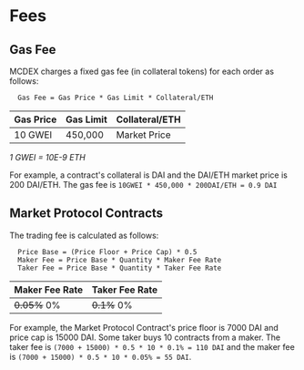# Fees

## Gas Fee

MCDEX charges a fixed gas fee (in collateral tokens) for each order as follows:

```
  Gas Fee = Gas Price * Gas Limit * Collateral/ETH
```

| Gas Price | Gas Limit |  Collateral/ETH |
|-----------|-----------|-----------------|
| 10 GWEI   |  450,000  |   Market Price  |

_1 GWEI = 10E-9 ETH_

For example, a contract's collateral is DAI and the DAI/ETH market price is 200 DAI/ETH. The gas fee is `10GWEI * 450,000 * 200DAI/ETH = 0.9 DAI`





## Market Protocol Contracts

The trading fee is calculated as follows:


```
  Price Base = (Price Floor + Price Cap) * 0.5
  Maker Fee = Price Base * Quantity * Maker Fee Rate
  Taker Fee = Price Base * Quantity * Taker Fee Rate
```

| Maker Fee Rate | Taker Fee Rate |
|----------------|----------------|
| ~~0.05%~~ 0%   | ~~0.1%~~  0%   |

For example, the Market Protocol Contract's price floor is 7000 DAI and price cap is 15000 DAI. Some taker buys 10 contracts from a maker.
The taker fee is `(7000 + 15000) * 0.5 * 10 * 0.1% = 110 DAI` and the maker fee is `(7000 + 15000) * 0.5 * 10 * 0.05% = 55 DAI`.
